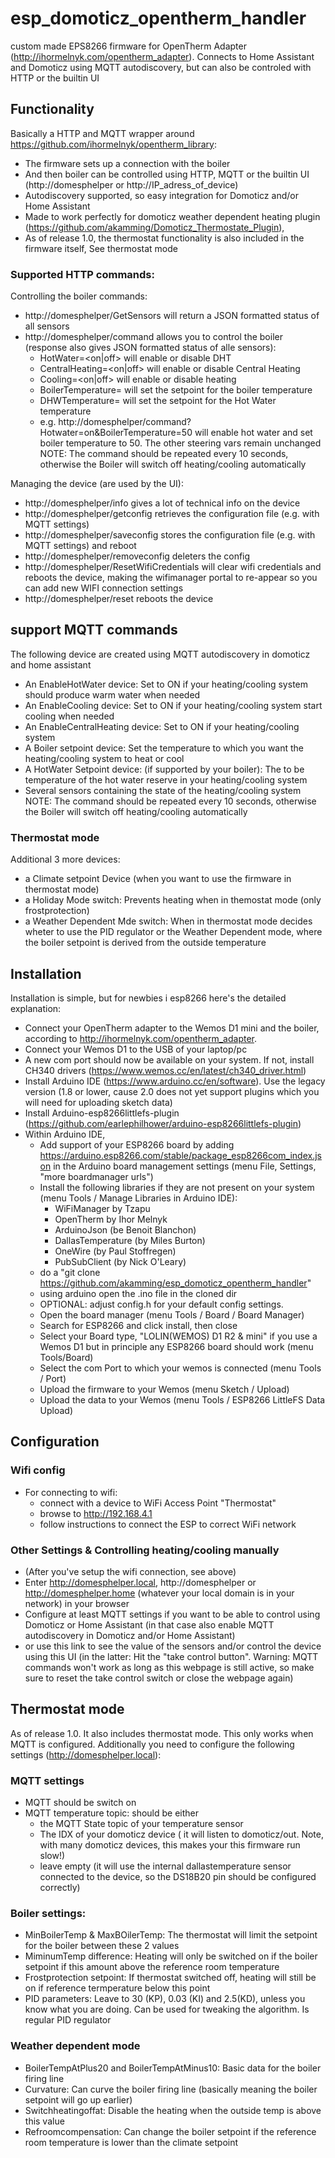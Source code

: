 # esp_domoticz_opentherm_handler
custom made EPS8266 firmware for OpenTherm Adapter (http://ihormelnyk.com/opentherm_adapter). Connects to Home Assistant and Domoticz using MQTT autodiscovery, but can also be controled with HTTP or the builtin UI

## Functionality
Basically a HTTP and MQTT wrapper around https://github.com/ihormelnyk/opentherm_library:
- The firmware sets up a connection with the boiler
- And then boiler can be controlled using HTTP, MQTT or the builtin UI (http://domesphelper or http://IP_adress_of_device)
- Autodiscovery supported, so easy integration for Domoticz and/or Home Assistant
- Made to work perfectly for domoticz weather dependent heating plugin (https://github.com/akamming/Domoticz_Thermostate_Plugin), 
- As of release 1.0, the thermostat functionality is also included in the firmware itself, See thermostat mode  

### Supported HTTP commands:
Controlling the boiler commands:
- http://domesphelper/GetSensors will return a JSON formatted status of all sensors
- http://domesphelper/command allows you to control the boiler (response also gives JSON formatted status of alle sensors):
    - HotWater=<on|off>  will enable or disable DHT
    - CentralHeating=<on|off> will enable or disable Central Heating
    - Cooling=<on|off> will enable or disable heating
    - BoilerTemperature=<desired temperature> will set the setpoint for the boiler temperature
    - DHWTemperature=<desired temperature> will set the setpoint for the Hot Water temperature
    - e.g. http://domesphelper/command?Hotwater=on&BoilerTemperature=50 will enable hot water and set boiler temperature to 50. The other steering vars remain unchanged
NOTE: The command should be repeated every 10 seconds, otherwise the Boiler will switch off heating/cooling automatically

Managing the device (are used by the UI):
- http://domesphelper/info gives a lot of technical info on the device
- http://domesphelper/getconfig retrieves the configuration file (e.g. with MQTT settings)
- http://domesphelper/saveconfig stores the configuration file (e.g. with MQTT settings) and reboot
- http://domesphelper/removeconfig deleters the config
- http://domesphelper/ResetWifiCredentials will clear wifi credentials and reboots the device, making the wifimanager portal to re-appear so you can add new WIFI connection settings
- http://domesphelper/reset reboots the device

## support MQTT commands
The following device are created using MQTT autodiscovery in domoticz and home assistant
- An EnableHotWater device: Set to ON if your heating/cooling system should produce warm water when needed
- An EnableCooling device: Set to ON if your heating/cooling system start cooling when needed
- An EnableCentralHeating device: Set to ON if your heating/cooling system 
- A Boiler setpoint device: Set the temperature to which you want the heating/cooling system to heat or cool
- A HotWater Setpoint device: (if supported by your boiler): The to be temperature of the hot water reserve in your heating/cooling system
- Several sensors containing the state of the heating/cooling system
NOTE: The command should be repeated every 10 seconds, otherwise the Boiler will switch off heating/cooling automatically

### Thermostat mode
Additional 3 more devices:
- a Climate setpoint Device (when you want to use the firmware in thermostat mode)
- a Holiday Mode  switch: Prevents heating when in themostat mode (only frostprotection)
- a Weather Dependent Mde switch: When in thermostat mode decides wheter to use the PID regulator or the Weather Dependent mode, where the boiler setpoint is derived from the outside temperature 


## Installation
Installation is simple, but for newbies i esp8266 here's the detailed explanation:
- Connect your OpenTherm adapter to the Wemos D1 mini and the boiler, according to http://ihormelnyk.com/opentherm_adapter. 
- Connect your Wemos D1 to the USB of your laptop/pc
- A new com port should now be available on your system. If not, install CH340 drivers (https://www.wemos.cc/en/latest/ch340_driver.html) 
- Install Arduino IDE (https://www.arduino.cc/en/software). Use the legacy version (1.8 or lower, cause 2.0 does not yet support plugins which you will need for uploading sketch data)
- Install Arduino-esp8266littlefs-plugin (https://github.com/earlephilhower/arduino-esp8266littlefs-plugin)
- Within Arduino IDE, 
    - Add support of your ESP8266 board by adding https://arduino.esp8266.com/stable/package_esp8266com_index.json  in the Arduino board management settings (menu File, Settings, "more boardmanager urls")
    - Install the following libraries if they are not present on your system (menu Tools / Manage Libraries in Arduino IDE): 
        - WiFiManager by Tzapu
        - OpenTherm by Ihor Melnyk
        - ArduinoJson (be Benoit Blanchon)
        - DallasTemperature (by Miles Burton)
        - OneWire (by Paul Stoffregen)
        - PubSubClient (by Nick O'Leary)
    - do a "git clone https://github.com/akamming/esp_domoticz_opentherm_handler"
    - using arduino open the .ino file in the cloned dir
    - OPTIONAL: adjust config.h for your default config settings. 
    - Open the board manager (menu Tools / Board / Board Manager)
    - Search for ESP8266 and click install, then close
    - Select your Board type, "LOLIN(WEMOS) D1 R2 & mini" if you use a Wemos D1 but in principle any ESP8266 board should work (menu Tools/Board)
    - Select the com Port to which your wemos is connected (menu Tools / Port)
    - Upload the firmware to your Wemos (menu Sketch / Upload)
    - Upload the data to your Wemos (menu Tools / ESP8266 LittleFS Data Upload)

 ## Configuration
 ### Wifi config 
 - For connecting to wifi:
      - connect with a device to WiFi Access Point "Thermostat"
      - browse to http://192.168.4.1
      - follow instructions to connect the ESP to correct WiFi network

 ### Other Settings & Controlling heating/cooling manually
- (After you've setup the wifi connection, see above) 
- Enter http://domesphelper.local, http://domesphelper or http://domesphelper.home  (whatever your local domain is in your network) in your browser  
- Configure at least MQTT settings if you want to be able to control using Domoticz or Home Assistant (in that case also enable MQTT autodiscovery in Domoticz and/or Home Assistant)
- or use this link to see the value of the sensors and/or control the device using this UI (in the latter: Hit the "take control button". Warning: MQTT commands won't work as long as this webpage is still active, so make sure to reset the take control switch or close the webpage again)  
  
## Thermostat mode
As of release 1.0. It also includes thermostat mode. This only works when MQTT is configured. Additionally you need to configure the following settings (http://domesphelper.local):
### MQTT settings 
- MQTT should be switch on
- MQTT temperature topic: should be either 
  - the MQTT State topic of your temperature sensor
  - The IDX of your domoticz device ( it will listen to domoticz/out. Note, with many domoticz devices, this makes your this firmware run slow!)
  - leave empty (it will use the internal dallastemperature sensor connected to the device, so the DS18B20 pin should be configured correctly)

### Boiler settings:
- MinBoilerTemp & MaxBOilerTemp: The thermostat will limit the setpoint for the boiler between these 2 values
- MiminumTemp difference: Heating will only be switched on if the boiler setpoint if this amount above the reference room temperature
- Frostprotection setpoint: If thermostat switched off, heating will still be on if reference termperature below this point
- PID parameters: Leave to 30 (KP), 0.03 (KI) and 2.5(KD), unless you know what you are doing. Can be used for tweaking the algorithm.  Is regular PID regulator

### Weather dependent mode
- BoilerTempAtPlus20 and BoilerTempAtMinus10: Basic data for the boiler firing line
- Curvature:  Can curve the boiler firing line (basically meaning the boiler setpoint will go up earlier)
- Switchheatingoffat: Disable the heating when the outside temp is above this value 
- Refroomcompensation: Can change the boiler setpoint if the reference room temperature is lower than the climate setpoint

